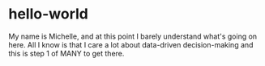 # hello-world


My name is Michelle, and at this point I barely understand what's going on here. All I know is that I care a lot about data-driven decision-making and this is step 1 of MANY to get there.
